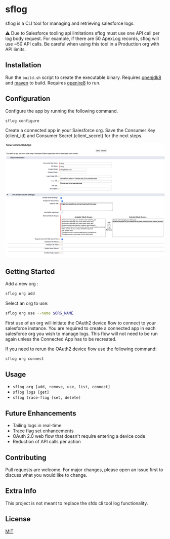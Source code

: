 # sflog

sflog is a CLI tool for managing and retrieving salesforce logs.

:warning: Due to Salesforce tooling api limitations sflog must use one API call per log body request.  For example, if there are 50 ApexLog records, sflog will use ~50 API calls.  Be careful when using this tool in a Production org with API limits.

## Installation

Run the `build.sh` script to create the executable binary.  Requires [openjdk8](https://openjdk.java.net/install/) and [maven](https://maven.apache.org/install.html) to build.  Requires [openjre8](https://openjdk.java.net/install/) to run.

## Configuration

Configure the app by running the following command.

```bash
sflog configure
```

Create a connected app in your Salesforce org.  Save the Consumer Key (client_id) and Consumer Secret (client_secret) for the next steps.

![screenshot](connected_app.png)

## Getting Started

Add a new org :
```bash
sflog org add
```

Select an org to use:
```bash
sflog org use --name $ORG_NAME
```

First use of an org will initiate the OAuth2 device flow to connect to your salesforce instance.  You are required to create a connected app in each salesforce org you wish to manage logs.  This flow will not need to be run again unless the Connected App has to be recreated.

If you need to rerun the OAuth2 device flow use the following command:

```bash
sflog org connect
```

## Usage

- `sflog org [add, remove, use, list, connect]`
- `sflog logs [get]`
- `sflog trace-flag [set, delete]`

## Future Enhancements

- Tailing logs in real-time
- Trace flag set enhancements
- OAuth 2.0 web flow that doesn't require entering a device code
- Reduction of API calls per action

## Contributing
Pull requests are welcome. For major changes, please open an issue first to discuss what you would like to change.

## Extra Info
This project is not meant to replace the sfdx cli tool log functionality.

## License
[MIT](https://choosealicense.com/licenses/mit/)
